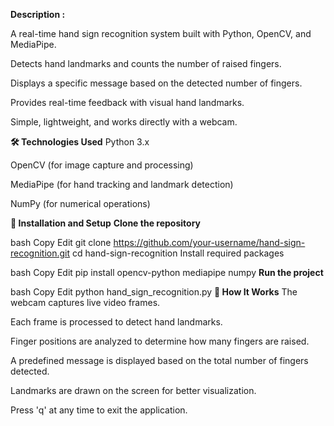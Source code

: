 **Description :**

A real-time hand sign recognition system built with Python, OpenCV, and MediaPipe.

Detects hand landmarks and counts the number of raised fingers.

Displays a specific message based on the detected number of fingers.

Provides real-time feedback with visual hand landmarks.

Simple, lightweight, and works directly with a webcam.

**🛠️ Technologies Used**
Python 3.x

OpenCV (for image capture and processing)

MediaPipe (for hand tracking and landmark detection)

NumPy (for numerical operations)

**🚀 Installation and Setup**
**Clone the repository**

bash
Copy
Edit
git clone https://github.com/your-username/hand-sign-recognition.git
cd hand-sign-recognition
Install required packages

bash
Copy
Edit
pip install opencv-python mediapipe numpy
**Run the project**

bash
Copy
Edit
python hand_sign_recognition.py
**🎯 How It Works**
The webcam captures live video frames.

Each frame is processed to detect hand landmarks.

Finger positions are analyzed to determine how many fingers are raised.

A predefined message is displayed based on the total number of fingers detected.

Landmarks are drawn on the screen for better visualization.

Press 'q' at any time to exit the application.
